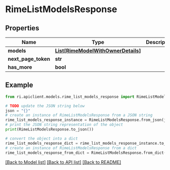 # RimeListModelsResponse


## Properties

Name | Type | Description | Notes
------------ | ------------- | ------------- | -------------
**models** | [**List[RimeModelWithOwnerDetails]**](RimeModelWithOwnerDetails.md) |  | [optional] 
**next_page_token** | **str** |  | [optional] 
**has_more** | **bool** |  | [optional] 

## Example

```python
from ri.apiclient.models.rime_list_models_response import RimeListModelsResponse

# TODO update the JSON string below
json = "{}"
# create an instance of RimeListModelsResponse from a JSON string
rime_list_models_response_instance = RimeListModelsResponse.from_json(json)
# print the JSON string representation of the object
print(RimeListModelsResponse.to_json())

# convert the object into a dict
rime_list_models_response_dict = rime_list_models_response_instance.to_dict()
# create an instance of RimeListModelsResponse from a dict
rime_list_models_response_from_dict = RimeListModelsResponse.from_dict(rime_list_models_response_dict)
```
[[Back to Model list]](../README.md#documentation-for-models) [[Back to API list]](../README.md#documentation-for-api-endpoints) [[Back to README]](../README.md)

